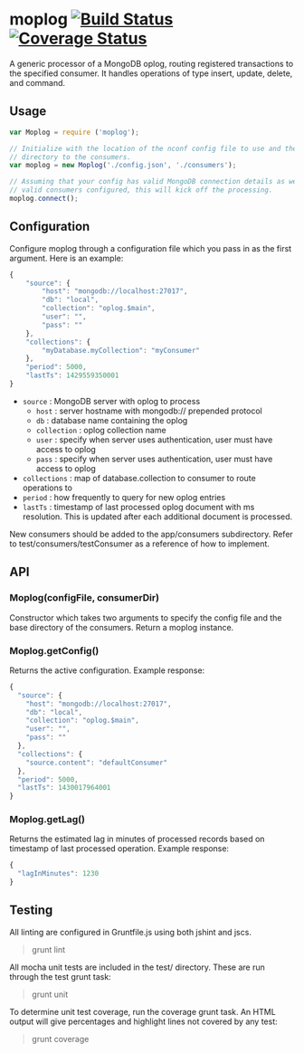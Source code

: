# moplog [![Build Status](https://travis-ci.org/pkalamegham/moplog.svg?branch=master)](https://travis-ci.org/pkalamegham/moplog) [![Coverage Status](https://coveralls.io/repos/pkalamegham/moplog/badge.svg?branch=master)](https://coveralls.io/r/pkalamegham/moplog?branch=master)

A generic processor of a MongoDB oplog, routing registered transactions to the specified consumer. It handles operations of type insert, update, delete, and command.

## Usage

```javascript
var Moplog = require ('moplog');

// Initialize with the location of the nconf config file to use and the 
// directory to the consumers.
var moplog = new Moplog('./config.json', './consumers');

// Assuming that your config has valid MongoDB connection details as well as
// valid consumers configured, this will kick off the processing.
moplog.connect();
```

## Configuration

Configure moplog through a configuration file which you pass in as the first argument.  Here is an example:

```javascript
{
    "source": {
        "host": "mongodb://localhost:27017",
        "db": "local",
        "collection": "oplog.$main",
        "user": "",
        "pass": ""
    },
    "collections": {
        "myDatabase.myCollection": "myConsumer"
    }, 
    "period": 5000,
    "lastTs": 1429559350001
}
```

- `source` : MongoDB server with oplog to process 
  - `host` : server hostname with mongodb:// prepended protocol
  - `db` : database name containing the oplog
  - `collection` : oplog collection name
  - `user` : specify when server uses authentication, user must have access to oplog
  - `pass` : specify when server uses authentication, user must have access to oplog
- `collections` : map of database.collection to consumer to route operations to
- `period` : how frequently to query for new oplog entries
- `lastTs` : timestamp of last processed oplog document with ms resolution. This is updated after each additional document is processed.

New consumers should be added to the app/consumers subdirectory.  Refer to test/consumers/testConsumer as a reference of how to implement.

## API

### Moplog(configFile, consumerDir)

Constructor which takes two arguments to specify the config file and the base directory of the consumers.  Return a moplog instance.

### Moplog.getConfig()
Returns the active configuration. Example response:

```javascript
{
  "source": {
    "host": "mongodb://localhost:27017",
    "db": "local",
    "collection": "oplog.$main",
    "user": "",
    "pass": ""
  },
  "collections": {
    "source.content": "defaultConsumer"
  },
  "period": 5000,
  "lastTs": 1430017964001
}
```

### Moplog.getLag()

Returns the estimated lag in minutes of processed records based on timestamp of last processed operation.  Example response:

```javascript
{
  "lagInMinutes": 1230
}
```

## Testing
All linting are configured in Gruntfile.js using both jshint and jscs.

> grunt lint

All mocha unit tests are included in the test/ directory.  These are run through the test grunt task:

> grunt unit

To determine unit test coverage, run the coverage grunt task.  An HTML output will give percentages and highlight lines not covered by any test:

> grunt coverage

